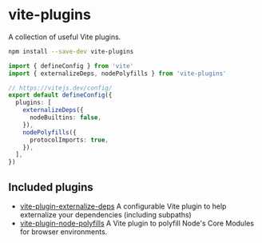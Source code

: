 # vite-plugins

A collection of useful Vite plugins.

```sh
npm install --save-dev vite-plugins
```

```ts
import { defineConfig } from 'vite'
import { externalizeDeps, nodePolyfills } from 'vite-plugins'

// https://vitejs.dev/config/
export default defineConfig({
  plugins: [
    externalizeDeps({
      nodeBuiltins: false,
    }),
    nodePolyfills({
      protocolImports: true,
    }),
  ],
})
```

## Included plugins

- [vite-plugin-externalize-deps](https://github.com/voracious/vite-plugin-externalize-deps) A configurable Vite plugin to help externalize your dependencies (including subpaths)
- [vite-plugin-node-polyfills](https://github.com/voracious/vite-plugin-node-polyfills) A Vite plugin to polyfill Node's Core Modules for browser environments.
